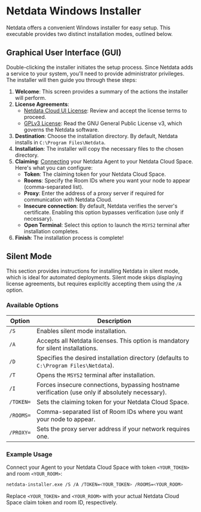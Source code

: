 # Netdata Windows Installer

Netdata offers a convenient Windows installer for easy setup. This executable provides two distinct installation modes, outlined below.

## Graphical User Interface (GUI)

Double-clicking the installer initiates the setup process. Since Netdata adds a service to your system, you'll need to provide administrator privileges.
The installer will then guide you through these steps:

1. **Welcome**: This screen provides a summary of the actions the installer will perform.
2. **License Agreements**:
    - [Netdata Cloud UI License](/src/web/gui/v2/LICENSE.md): Review and accept the license terms to proceed.
    - [GPLv3 License](/LICENSE): Read the GNU General Public License v3, which governs the Netdata software.
3. **Destination**:  Choose the installation directory. By default, Netdata installs in `C:\Program Files\Netdata`.
4. **Installation**: The installer will copy the necessary files to the chosen directory.
5. **Claiming**: [Connecting](/src/claim/README.md) your Netdata Agent to your Netdata Cloud Space. Here's what you can configure:
    - **Token**: The claiming token for your Netdata Cloud Space.
    - **Rooms**: Specify the Room IDs where you want your node to appear (comma-separated list).
    - **Proxy**: Enter the address of a proxy server if required for communication with Netdata Cloud.
    - **Insecure connection**: By default, Netdata verifies the server's certificate. Enabling this option bypasses verification (use only if necessary).
    - **Open Terminal**: Select this option to launch the `MSYS2` terminal after installation completes.
6. **Finish**: The installation process is complete!

## Silent Mode

This section provides instructions for installing Netdata in silent mode, which is ideal for automated deployments.
Silent mode skips displaying license agreements, but requires explicitly accepting them using the `/A` option.

### Available Options

| Option    | Description                                                                                      |
|-----------|--------------------------------------------------------------------------------------------------|
| `/S`      | Enables silent mode installation.                                                                |
| `/A`      | Accepts all Netdata licenses. This option is mandatory for silent installations.                 |
| `/D`      | Specifies the desired installation directory (defaults to `C:\Program Files\Netdata`).           |
| `/T`      | Opens the `MSYS2` terminal after installation.                                                   |
| `/I`      | Forces insecure connections, bypassing hostname verification (use only if absolutely necessary). |
| `/TOKEN=` | Sets the claiming token for your Netdata Cloud Space.                                            |
| `/ROOMS=` | Comma-separated list of Room IDs where you want your node to appear.                             |
| `/PROXY=` | Sets the proxy server address if your network requires one.                                      |

### Example Usage

Connect your Agent to your Netdata Cloud Space with token `<YOUR_TOKEN>` and room `<YOUR_ROOM>`:

```bash
netdata-installer.exe /S /A /TOKEN=<YOUR_TOKEN> /ROOMS=<YOUR_ROOM>
```

Replace `<YOUR_TOKEN>` and `<YOUR_ROOM>` with your actual Netdata Cloud Space claim token and room ID, respectively.
